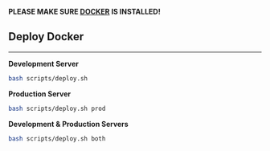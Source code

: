 **PLEASE MAKE SURE [DOCKER](https://docs.docker.com/installation/#installation) IS INSTALLED!**

## Deploy Docker 
---------------------
**Development Server**
``` bash
bash scripts/deploy.sh
```

**Production Server**
``` bash
bash scripts/deploy.sh prod
```

**Development & Production Servers**
``` bash
bash scripts/deploy.sh both
```

